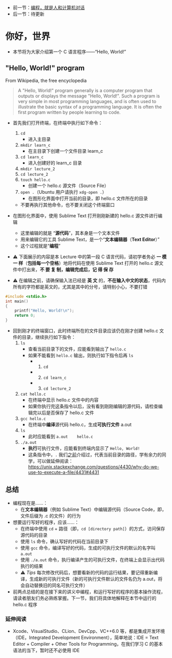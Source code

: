 * 前一节：[编程，就是人和计算机对话](https://github.com/wangyunduo/Intro-to-C/blob/master/Lecture%201/1.md)
* 后一节：待更新

# 你好，世界
* 本节将为大家介绍第一个 C 语言程序——“Hello, World!”

## "Hello, World!" program
From Wikipedia, the free encyclopedia
> A "Hello, World!" program generally is a computer program that outputs or displays the message "Hello, World!". Such a program is very simple in most programming languages, and is often used to illustrate the basic syntax of a programming language. It is often the first program written by people learning to code.

* 首先我们打开终端，在终端中执行如下命令：
	1. `cd`
		* 进入主目录
	2. `mkdir learn_c`
		* 在主目录下创建一个文件目录 learn_c
	3. `cd learn_c`
		* 进入创建好的 learn_c 目录
	4. `mkdir lecture_2`
	5. `cd lecture_2`
	6. `touch hello.c`
		* 创建一个 hello.c 源文件（Source File）
	7. `open .`（Ubuntu 用户请执行 `xdg-open .`）
		* 在图形化界面中打开当前的目录，即 hello.c 文件所在的目录
	* 不要再执行其他命令，也不要关闭这个终端窗口

* 在图形化界面中，使用 Sublime Text 打开刚刚新建的 hello.c 源文件进行编辑
	* 这里编辑的就是 “**源代码**”，其本身是一个文本文件
	* 用来编辑它的工具 Sublime Text，是一个“**文本编辑器**（**Text Editor**）”
	* 这个过程就是“**编程**”

* ⚠️ 下面展示的内容是本 Lecture 中的第一段 C 语言代码，请初学者务必 **一 模 一 样**（**包括每一个空格**）地将代码在使用 Sublime Text 打开的 hello.c 源文件中打出来，**不 要 复 制，编辑完成后，记 得 保 存**
* ⚠️ 在编辑之前，请确保输入法已经是 **英 文** 的，**不在输入中文的状态**，代码内所有的字符都是英文的，尤其是其中的分号，请特别小心，不要打错
```C
#include <stdio.h>
int main()
{
    printf("Hello, World!\n");
    return 0;
}
```

* 回到刚才的终端窗口，此时终端所在的文件目录应该仍在刚才创建 hello.c 文件的目录，继续执行如下指令：
	1. `ls`
		* 查看当前目录下的文件，应能看到输出了 `hello.c`
		* 如果不能看到 `hello.c` 输出，则执行如下指令后再 `ls`
			* 1) `cd`
			* 2) `cd learn_c`
			* 3) `cd lecture_2`
	2. `cat hello.c`
		* 在终端中显示 hello.c 文件中的内容
		* 如果你执行完这条指令以后，没有看到刚刚编辑的源代码，请检查编辑完以后是否保存了 hello.c 文件
	3. `gcc hello.c`
		* 在终端中**编译**源代码 hello.c，生成**可执行文件** a.out
	4. `ls`
		* 此时应能看到 `a.out    hello.c`
	5. `./a.out`
		* **执行**可执行文件，应能看到终端内显示了 `Hello, World!`
		* 这条指令中，`.` 我们[之前](https://github.com/wangyunduo/Intro-to-C/blob/master/Lecture%200/0.md#常用的终端命令)介绍过，代表当前目录的路径，学有余力的同学，可以做延伸阅读：https://unix.stackexchange.com/questions/4430/why-do-we-use-to-execute-a-file/4431#4431

## 总结
* 编程现在是……：
	* 在**文本编辑器**（例如 Sublime Text）中编辑源代码（Source Code，即，文件后缀为 .c 的文件）的行为
* 想要运行写好的程序，应该……：
	* 在终端中使用 `cd` + 路径（即，`cd [directory path]`）的方式，访问保存源代码的目录
	* 使用 `ls` 命令，确认写好的代码在当前目录下
	* 使用 `gcc` 命令，编译写好的代码，生成的可执行文件的默认的名字叫 `a.out`
	* 使用 `./a.out` 命令，执行编译产生的可执行文件，在终端上会显示出代码执行的结果
	* ⚠️ *Tips* 每次修改代码后，想要看新的代码的运行结果，要记得重新编译，生成新的可执行文件（新的可执行文件默认的文件名仍为 a.out，将会自动替换旧的同名可执行文件）
* 前两点总结的是在接下来的讲义中编程，和运行写好的程序的基本操作流程，请读者朋友们务必熟练掌握。下一节，我们将具体地解释在本节中运行的 hello.c 程序

### 延伸阅读
* Xcode、VisualStudio、CLion、DevCpp、VC++6.0 等，都是集成开发环境（IDE，Integrated Development Environment），简单地说：IDE = Text Editor + Compiler + Other Tools for Programming，在我们学习 C 的基本语法的当下，暂时还不必使用 IDE
